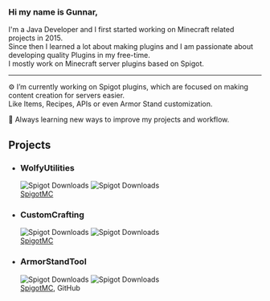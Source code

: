 ### Hi my name is Gunnar,
I'm a Java Developer and I first started working on Minecraft related projects in 2015.  
Since then I learned a lot about making plugins and I am passionate about developing quality Plugins in my free-time.  
I mostly work on Minecraft server plugins based on Spigot.
_______

:gear: I’m currently working on Spigot plugins, which are focused on making content creation for servers easier.  
Like Items, Recipes, APIs or even Armor Stand customization.

:book: Always learning new ways to improve my projects and workflow.  


## Projects
- ### WolfyUtilities  
  ![Spigot Downloads](https://img.shields.io/spiget/rating/64124) ![Spigot Downloads](https://img.shields.io/spiget/downloads/64124?color=blue)  
  [SpigotMC](https://www.spigotmc.org/resources/64124/)

- ### CustomCrafting  
  ![Spigot Downloads](https://img.shields.io/spiget/rating/55883) ![Spigot Downloads](https://img.shields.io/spiget/downloads/55883?color=blue)  
  [SpigotMC](https://www.spigotmc.org/resources/55883/)

- ### ArmorStandTool  
  ![Spigot Downloads](https://img.shields.io/spiget/rating/64126) ![Spigot Downloads](https://img.shields.io/spiget/downloads/64126?color=blue)  
  [SpigotMC](https://www.spigotmc.org/resources/64126/), GitHub


<!--
**WolfyScript/WolfyScript** is a ✨ _special_ ✨ repository because its `README.md` (this file) appears on your GitHub profile.



Here are some ideas to get you started:

- 🔭 I’m currently working on ...
- 🌱 I’m currently learning ...
- 👯 I’m looking to collaborate on ...
- 🤔 I’m looking for help with ...
- 💬 Ask me about ...
- 📫 How to reach me: ...
- 😄 Pronouns: ...
- ⚡ Fun fact: ...
-->
